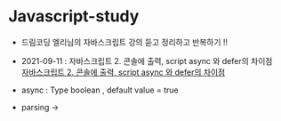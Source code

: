 # Javascript-study
- 드림코딩 엘리님의 자바스크립트 강의 듣고 정리하고 반복하기 !!

- 2021-09-11 : 자바스크립트 2. 콘솔에 출력, script async 와 defer의 차이점<br>
<a href="https://www.youtube.com/watch?v=tJieVCgGzhs&list=PLv2d7VI9OotTVOL4QmPfvJWPJvkmv6h-2&index=2">자바스크립트 2. 콘솔에 출력, script async 와 defer의 차이점</a>

- async : Type boolean , default value = true
- parsing -> <script async> [fetching js ... Command(down)] -> parsing -> success download js ->  parsing stop [executing js ] -> parsing
- defer : <script defer> -> [fetching js ... Command(down)] -> all parsing -> executing js
- fetching js : js 파일을 가져오다 
- executing js : js 파일을 실행하다
  
- 'use strict'
자바스크립트 엔진이 조금 더 효율적으로 더 빠르고 분석하고 실행하는데 있어서 조금 더 나은 성능 개선을 기대볼 수 있음!<br>
